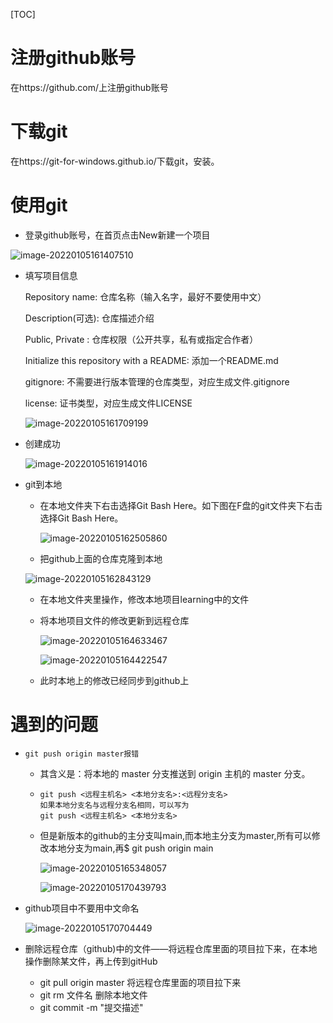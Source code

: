 [TOC]

# 注册github账号

在https://github.com/上注册github账号

# 下载git

在https://git-for-windows.github.io/下载git，安装。

# 使用git

- 登录github账号，在首页点击New新建一个项目

![image-20220105161407510](F:\typoro\img\image-20220105161407510.png)

- 填写项目信息

  Repository name: 仓库名称（输入名字，最好不要使用中文）

  Description(可选): 仓库描述介绍

  Public, Private : 仓库权限（公开共享，私有或指定合作者）

  Initialize this repository with a README: 添加一个README.md

  gitignore: 不需要进行版本管理的仓库类型，对应生成文件.gitignore

  license: 证书类型，对应生成文件LICENSE

  ![image-20220105161709199](F:\typoro\img\image-20220105161709199.png)

- 创建成功

  ![image-20220105161914016](F:\typoro\img\image-20220105161914016.png)

- git到本地

  - 在本地文件夹下右击选择Git Bash Here。如下图在F盘的git文件夹下右击选择Git Bash Here。

    ![image-20220105162505860](F:\typoro\img\image-20220105162505860.png)

  - 把github上面的仓库克隆到本地

  ![image-20220105162843129](F:\typoro\img\image-20220105162843129.png)

  - 在本地文件夹里操作，修改本地项目learning中的文件

  - 将本地项目文件的修改更新到远程仓库

    ![image-20220105164633467](F:\typoro\img\image-20220105164633467.png)

    ![image-20220105164422547](F:\typoro\img\image-20220105164422547.png)

  - 此时本地上的修改已经同步到github上

# 遇到的问题

- ```linux
  git push origin master报错
  ```

  - 其含义是：将本地的 master 分支推送到 origin 主机的 master 分支。

  - ```
    git push <远程主机名> <本地分支名>:<远程分支名>
    如果本地分支名与远程分支名相同，可以写为
    git push <远程主机名> <本地分支名>
    ```

  - 但是新版本的github的主分支叫main,而本地主分支为master,所有可以修改本地分支为main,再$ git push origin main

    ![image-20220105165348057](F:\typoro\img\image-20220105165348057.png)

    ![image-20220105170439793](F:\typoro\img\image-20220105170439793.png)

- github项目中不要用中文命名

  ![image-20220105170704449](F:\typoro\img\image-20220105170704449.png)

- 删除远程仓库（github)中的文件——将远程仓库里面的项目拉下来，在本地操作删除某文件，再上传到gitHub
  - git pull origin master 将远程仓库里面的项目拉下来
  - git rm 文件名 删除本地文件
  - git commit -m "提交描述"